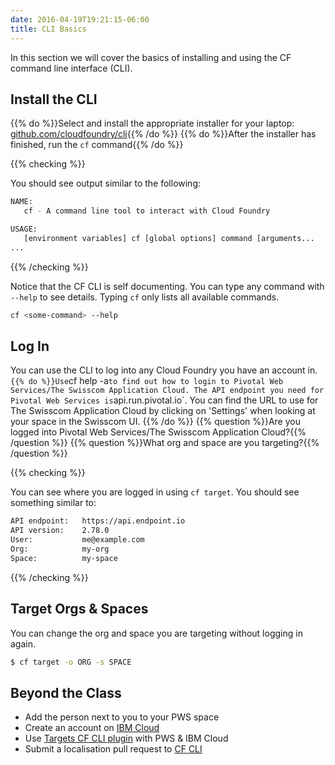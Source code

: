 ```yaml
---
date: 2016-04-19T19:21:15-06:00
title: CLI Basics
---
```


In this section we will cover the basics of installing and using the CF command line interface (CLI).

## Install the CLI

{{% do %}}Select and install the appropriate installer for your laptop: [github.com/cloudfoundry/cli](https://github.com/cloudfoundry/cli#downloads){{% /do %}}
{{% do %}}After the installer has finished, run the `cf` command{{% /do %}}

{{% checking %}}

You should see output similar to the following:

```sh
NAME:
   cf - A command line tool to interact with Cloud Foundry

USAGE:
   [environment variables] cf [global options] command [arguments...
...
```

{{% /checking %}}

Notice that the CF CLI is self documenting.  You can type any command with `--help` to see details.  Typing `cf` only lists all available commands.

```sh
cf <some-command> --help
```

## Log In

You can use the CLI to log into any Cloud Foundry you have an account in.
`
{{% do %}}Use `cf help -a` to find out how to login to Pivotal Web Services/The Swisscom Application Cloud. The API endpoint you need for Pivotal Web Services is `api.run.pivotal.io`. You can find the URL to use for The Swisscom Application Cloud by clicking on 'Settings' when looking at your space in the Swisscom UI. {{% /do %}}
{{% question %}}Are you logged into Pivotal Web Services/The Swisscom Application Cloud?{{% /question %}}
{{% question %}}What org and space are you targeting?{{% /question %}}

{{% checking %}}

You can see where you are logged in using `cf target`. You should see something similar to:

```sh
API endpoint:   https://api.endpoint.io
API version:    2.78.0
User:           me@example.com
Org:            my-org
Space:          my-space
```

{{% /checking %}}

## Target Orgs & Spaces

You can change the org and space you are targeting without logging in again.

```bash
$ cf target -o ORG -s SPACE
```

## Beyond the Class

  * Add the person next to you to your PWS space
  * Create an account on [IBM Cloud](https://console.ng.bluemix.net/registration/)
  * Use [Targets CF CLI plugin](https://github.com/guidowb/cf-targets-plugin) with PWS &amp; IBM Cloud
  * Submit a localisation pull request to [CF CLI](https://github.com/cloudfoundry/cli/blob/master/cf/i18n/README-i18n.md)
